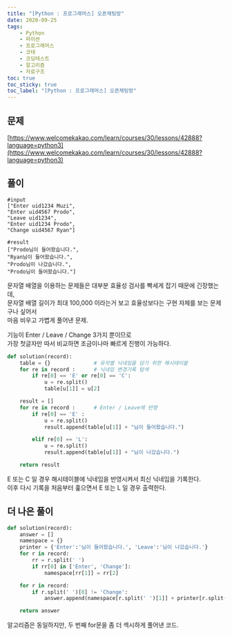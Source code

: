 ```yaml
---
title: "[Python : 프로그래머스] 오픈채팅방"
date: 2020-09-25
tags:
    - Python
    - 파이썬
    - 프로그래머스
    - 코테  
    - 코딩테스트
    - 알고리즘
    - 자료구조
toc: true
toc_sticky: true
toc_label: "[Python : 프로그래머스] 오픈채팅방"
---
```

## 문제
[https://www.welcomekakao.com/learn/courses/30/lessons/42888?language=python3](https://www.welcomekakao.com/learn/courses/30/lessons/42888?language=python3)
## 풀이
```
#input
["Enter uid1234 Muzi",
"Enter uid4567 Prodo",
"Leave uid1234",
"Enter uid1234 Prodo",
"Change uid4567 Ryan"]

#result
["Prodo님이 들어왔습니다.",
"Ryan님이 들어왔습니다.",
"Prodo님이 나갔습니다.",
"Prodo님이 들어왔습니다."]
```
문자열 배열을 이용하는 문제들은 대부분 효율성 검사를 빡세게 잡기 때문에 긴장했는데,  
문자열 배열 길이가 최대 100,000 이라는거 보고 효율성보다는 구현 자체를 보는 문제구나 싶어서  
마음 비우고 가볍게 풀어낸 문제.  
  
기능이 Enter / Leave / Change 3가지 뿐이므로  
가장 첫글자만 따서 비교하면 조금이나마 빠르게 진행이 가능하다.  
```python
def solution(record):
    table = {}              # 유저별 닉네임을 담기 위한 해시테이블
    for re in record :      # 닉네임 변경기록 탐색
        if re[0] == 'E' or re[0] == 'C':
            u = re.split()
            table[u[1]] = u[2]

    result = []
    for re in record :      # Enter / Leave에 반영
        if re[0] == 'E' :
            u = re.split()
            result.append(table[u[1]] + "님이 들어왔습니다.")

        elif re[0] == 'L':
            u = re.split()
            result.append(table[u[1]] + "님이 나갔습니다.")

    return result
```
E 또는 C 일 경우 해시테이블에 닉네임을 반영시켜서 최신 닉네임을 기록한다.  
이후 다시 기록을 처음부터 훑으면서 E 또는 L 일 경우 출력한다.  
  
## 더 나은 풀이
```python
def solution(record):
    answer = []
    namespace = {}
    printer = {'Enter':'님이 들어왔습니다.', 'Leave':'님이 나갔습니다.'}
    for r in record:
        rr = r.split(' ')
        if rr[0] in ['Enter', 'Change']:
            namespace[rr[1]] = rr[2]

    for r in record:
        if r.split(' ')[0] != 'Change':
            answer.append(namespace[r.split(' ')[1]] + printer[r.split(' ')[0]])

    return answer
```
알고리즘은 동일하지만, 두 번째 for문을 좀 더 섹시하게 풀어낸 코드.  